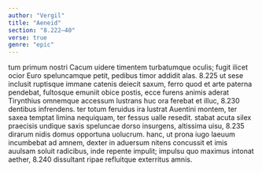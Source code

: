 ```yaml
---
author: "Vergil"
title: "Aeneid"
section: "8.222–40"
verse: true
genre: "epic"
---
```


tum primum nostri Cacum uidere timentem
turbatumque oculis; fugit ilicet ocior Euro
speluncamque petit, pedibus timor addidit alas.
8.225
ut sese inclusit ruptisque immane catenis
deiecit saxum, ferro quod et arte paterna
pendebat, fultosque emuniit obice postis,
ecce furens animis aderat Tirynthius omnemque
accessum lustrans huc ora ferebat et illuc,
8.230
dentibus infrendens. ter totum feruidus ira
lustrat Auentini montem, ter saxea temptat
limina nequiquam, ter fessus ualle resedit.
stabat acuta silex praecisis undique saxis
speluncae dorso insurgens, altissima uisu,
8.235
dirarum nidis domus opportuna uolucrum.
hanc, ut prona iugo laeuum incumbebat ad amnem,
dexter in aduersum nitens concussit et imis
auulsam soluit radicibus, inde repente
impulit; impulsu quo maximus intonat aether,
8.240
dissultant ripae refluitque exterritus amnis.